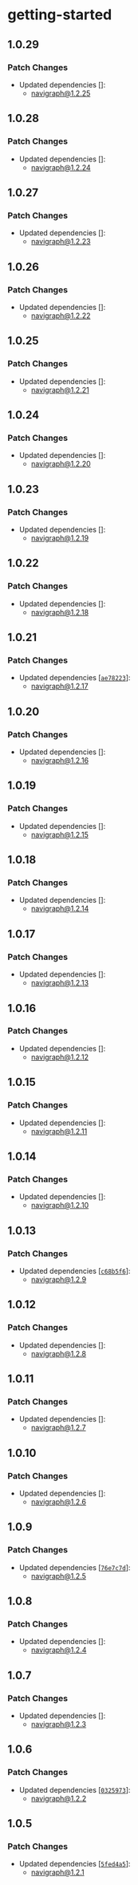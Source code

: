 # getting-started

## 1.0.29

### Patch Changes

- Updated dependencies []:
  - navigraph@1.2.25

## 1.0.28

### Patch Changes

- Updated dependencies []:
  - navigraph@1.2.24

## 1.0.27

### Patch Changes

- Updated dependencies []:
  - navigraph@1.2.23

## 1.0.26

### Patch Changes

- Updated dependencies []:
  - navigraph@1.2.22

## 1.0.25

### Patch Changes

- Updated dependencies []:
  - navigraph@1.2.21

## 1.0.24

### Patch Changes

- Updated dependencies []:
  - navigraph@1.2.20

## 1.0.23

### Patch Changes

- Updated dependencies []:
  - navigraph@1.2.19

## 1.0.22

### Patch Changes

- Updated dependencies []:
  - navigraph@1.2.18

## 1.0.21

### Patch Changes

- Updated dependencies [[`ae78223`](https://github.com/Navigraph/navigraph-js-sdk/commit/ae782238a109ba370711dcb66d896a7636fc7e3a)]:
  - navigraph@1.2.17

## 1.0.20

### Patch Changes

- Updated dependencies []:
  - navigraph@1.2.16

## 1.0.19

### Patch Changes

- Updated dependencies []:
  - navigraph@1.2.15

## 1.0.18

### Patch Changes

- Updated dependencies []:
  - navigraph@1.2.14

## 1.0.17

### Patch Changes

- Updated dependencies []:
  - navigraph@1.2.13

## 1.0.16

### Patch Changes

- Updated dependencies []:
  - navigraph@1.2.12

## 1.0.15

### Patch Changes

- Updated dependencies []:
  - navigraph@1.2.11

## 1.0.14

### Patch Changes

- Updated dependencies []:
  - navigraph@1.2.10

## 1.0.13

### Patch Changes

- Updated dependencies [[`c68b5f6`](https://github.com/Navigraph/navigraph-js-sdk/commit/c68b5f609d1026a31019c50a1edca81cca711af9)]:
  - navigraph@1.2.9

## 1.0.12

### Patch Changes

- Updated dependencies []:
  - navigraph@1.2.8

## 1.0.11

### Patch Changes

- Updated dependencies []:
  - navigraph@1.2.7

## 1.0.10

### Patch Changes

- Updated dependencies []:
  - navigraph@1.2.6

## 1.0.9

### Patch Changes

- Updated dependencies [[`76e7c7d`](https://github.com/Navigraph/navigraph-js-sdk/commit/76e7c7d91a6b19d6040dc5b87561e8ecde6a6af2)]:
  - navigraph@1.2.5

## 1.0.8

### Patch Changes

- Updated dependencies []:
  - navigraph@1.2.4

## 1.0.7

### Patch Changes

- Updated dependencies []:
  - navigraph@1.2.3

## 1.0.6

### Patch Changes

- Updated dependencies [[`0325973`](https://github.com/Navigraph/sdk/commit/03259735f5627a6a405d527dd3ed80f0a42311b1)]:
  - navigraph@1.2.2

## 1.0.5

### Patch Changes

- Updated dependencies [[`5fed4a5`](https://github.com/Navigraph/sdk/commit/5fed4a5cbd80ec9ee7eefc4a81320a44ecb79c12)]:
  - navigraph@1.2.1

